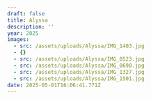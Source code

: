 ```yaml
---
draft: false
title: Alyssa
description: ''
year: 2025
images:
  - src: /assets/uploads/Alyssa/IMG_1403.jpg
  - {}
  - src: /assets/uploads/Alyssa/IMG_0523.jpg
  - src: /assets/uploads/Alyssa/IMG_0690.jpg
  - src: /assets/uploads/Alyssa/IMG_1327.jpg
  - src: /assets/uploads/Alyssa/IMG_1501.jpg
date: 2025-05-01T16:06:41.771Z
---
```



